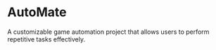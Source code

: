# AutoMate
A customizable game automation project that allows users to perform repetitive tasks effectively.
